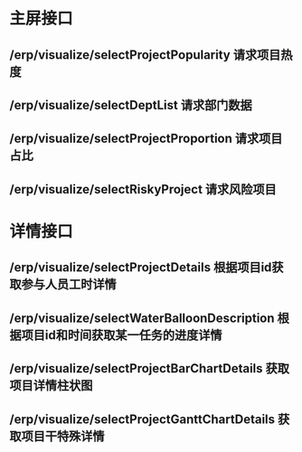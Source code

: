 
# 主屏接口

## /erp/visualize/selectProjectPopularity 请求项目热度
## /erp/visualize/selectDeptList 请求部门数据
## /erp/visualize/selectProjectProportion 请求项目占比
## /erp/visualize/selectRiskyProject 请求风险项目

# 详情接口

## /erp/visualize/selectProjectDetails 根据项目id获取参与人员工时详情
## /erp/visualize/selectWaterBalloonDescription 根据项目id和时间获取某一任务的进度详情
## /erp/visualize/selectProjectBarChartDetails 获取项目详情柱状图
## /erp/visualize/selectProjectGanttChartDetails 获取项目干特殊详情
